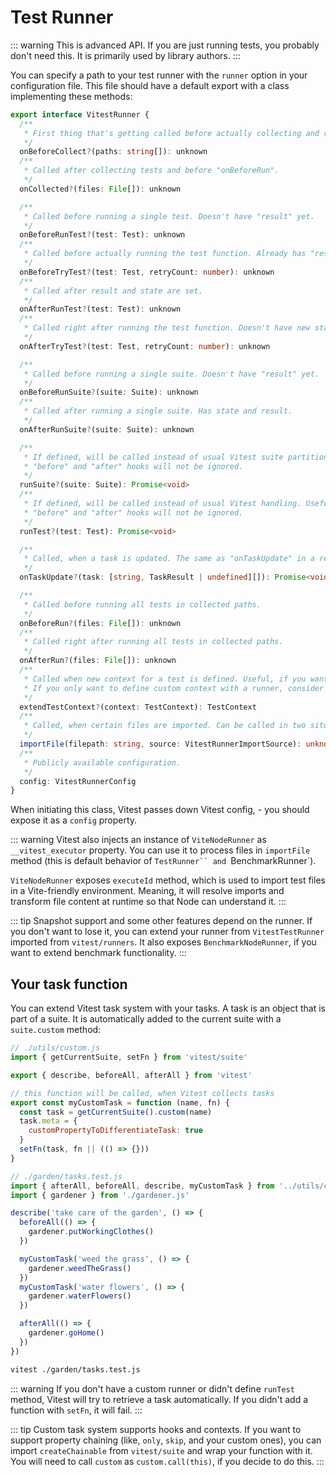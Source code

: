 # Test Runner

::: warning
This is advanced API. If you are just running tests, you probably don't need this. It is primarily used by library authors.
:::

You can specify a path to your test runner with the `runner` option in your configuration file. This file should have a default export with a class implementing these methods:

```ts
export interface VitestRunner {
  /**
   * First thing that's getting called before actually collecting and running tests.
   */
  onBeforeCollect?(paths: string[]): unknown
  /**
   * Called after collecting tests and before "onBeforeRun".
   */
  onCollected?(files: File[]): unknown

  /**
   * Called before running a single test. Doesn't have "result" yet.
   */
  onBeforeRunTest?(test: Test): unknown
  /**
   * Called before actually running the test function. Already has "result" with "state" and "startTime".
   */
  onBeforeTryTest?(test: Test, retryCount: number): unknown
  /**
   * Called after result and state are set.
   */
  onAfterRunTest?(test: Test): unknown
  /**
   * Called right after running the test function. Doesn't have new state yet. Will not be called, if the test function throws.
   */
  onAfterTryTest?(test: Test, retryCount: number): unknown

  /**
   * Called before running a single suite. Doesn't have "result" yet.
   */
  onBeforeRunSuite?(suite: Suite): unknown
  /**
   * Called after running a single suite. Has state and result.
   */
  onAfterRunSuite?(suite: Suite): unknown

  /**
   * If defined, will be called instead of usual Vitest suite partition and handling.
   * "before" and "after" hooks will not be ignored.
   */
  runSuite?(suite: Suite): Promise<void>
  /**
   * If defined, will be called instead of usual Vitest handling. Useful, if you have your custom test function.
   * "before" and "after" hooks will not be ignored.
   */
  runTest?(test: Test): Promise<void>

  /**
   * Called, when a task is updated. The same as "onTaskUpdate" in a reporter, but this is running in the same thread as tests.
   */
  onTaskUpdate?(task: [string, TaskResult | undefined][]): Promise<void>

  /**
   * Called before running all tests in collected paths.
   */
  onBeforeRun?(files: File[]): unknown
  /**
   * Called right after running all tests in collected paths.
   */
  onAfterRun?(files: File[]): unknown
  /**
   * Called when new context for a test is defined. Useful, if you want to add custom properties to the context.
   * If you only want to define custom context with a runner, consider using "beforeAll" in "setupFiles" instead.
   */
  extendTestContext?(context: TestContext): TestContext
  /**
   * Called, when certain files are imported. Can be called in two situations: when collecting tests and when importing setup files.
   */
  importFile(filepath: string, source: VitestRunnerImportSource): unknown
  /**
   * Publicly available configuration.
   */
  config: VitestRunnerConfig
}
```

When initiating this class, Vitest passes down Vitest config, - you should expose it as a `config` property.

::: warning
Vitest also injects an instance of `ViteNodeRunner` as `__vitest_executor` property. You can use it to process files in `importFile` method (this is default behavior of `TestRunner`` and `BenchmarkRunner`).

`ViteNodeRunner` exposes `executeId` method, which is used to import test files in a Vite-friendly environment. Meaning, it will resolve imports and transform file content at runtime so that Node can understand it.
:::

::: tip
Snapshot support and some other features depend on the runner. If you don't want to lose it, you can extend your runner from `VitestTestRunner` imported from `vitest/runners`. It also exposes `BenchmarkNodeRunner`, if you want to extend benchmark functionality.
:::

## Your task function

You can extend Vitest task system with your tasks. A task is an object that is part of a suite. It is automatically added to the current suite with a `suite.custom` method:

```js
// ./utils/custom.js
import { getCurrentSuite, setFn } from 'vitest/suite'

export { describe, beforeAll, afterAll } from 'vitest'

// this function will be called, when Vitest collects tasks
export const myCustomTask = function (name, fn) {
  const task = getCurrentSuite().custom(name)
  task.meta = {
    customPropertyToDifferentiateTask: true
  }
  setFn(task, fn || (() => {}))
}
```

```js
// ./garden/tasks.test.js
import { afterAll, beforeAll, describe, myCustomTask } from '../utils/custom.js'
import { gardener } from './gardener.js'

describe('take care of the garden', () => {
  beforeAll(() => {
    gardener.putWorkingClothes()
  })

  myCustomTask('weed the grass', () => {
    gardener.weedTheGrass()
  })
  myCustomTask('water flowers', () => {
    gardener.waterFlowers()
  })

  afterAll(() => {
    gardener.goHome()
  })
})
```

```bash
vitest ./garden/tasks.test.js
```

::: warning
If you don't have a custom runner or didn't define `runTest` method, Vitest will try to retrieve a task automatically. If you didn't add a function with `setFn`, it will fail.
:::

::: tip
Custom task system supports hooks and contexts. If you want to support property chaining (like, `only`, `skip`, and your custom ones), you can import `createChainable` from `vitest/suite` and wrap your function with it. You will need to call `custom` as `custom.call(this)`, if you decide to do this.
:::
